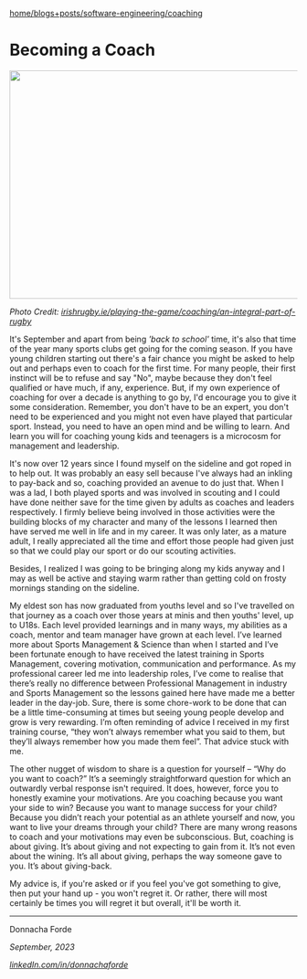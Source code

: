 
[//]: # (Navigation bread crumbs)

[home/](https://donnachaforde.github.io)[blogs+posts/](https://donnachaforde.github.io/blogs+posts/)[software-engineering/](https://donnachaforde.github.io/blogs+posts/software-engineering/)[coaching](https://donnachaforde.github.io/blogs+posts/software-engineering/coaching/coaching)



# Becoming a Coach


<img src="https://d19fc3vd0ojo3m.cloudfront.net/irfu/wp-content/uploads/2021/12/18220208/inpho_01924033-1248x810.jpg" width="600" height="400" />

_Photo Credit: [irishrugby.ie/playing-the-game/coaching/an-integral-part-of-rugby](https://www.irishrugby.ie/playing-the-game/coaching/an-integral-part-of-rugby/)_




It's September and apart from being _'back to school'_ time, it's also that time of the year many sports clubs get going for the coming season. If you have young children starting out there's a fair chance you might be asked to help out and perhaps even to coach for the first time. For many people, their first instinct will be to refuse and say "No", maybe because they don't feel qualified or have much, if any, experience. But, if my own experience of coaching for over a decade is anything to go by, I'd encourage you to give it some consideration. Remember, you don't have to be an expert, you don't need to be experienced and you might not even have played that particular sport. Instead, you need to have an open mind and be willing to learn. And learn you will for coaching young kids and teenagers is a microcosm for management and leadership. 

It's now over 12 years since I found myself on the sideline and got roped in to help out. It was probably an easy sell because I've always had an inkling to pay-back and so, coaching provided an avenue to do just that. When I was a lad, I both played sports and was involved in scouting and I could have done neither save for the time given by adults as coaches and leaders respectively. I firmly believe being involved in those activities were the building blocks of my character and many of the lessons I learned then have served me well in life and in my career. It was only later, as a mature adult, I really appreciated all the time and effort those people had given just so that we could play our sport or do our scouting activities. 

Besides, I realized I was going to be bringing along my kids anyway and I may as well be active and staying warm rather than getting cold on frosty mornings standing on the sideline. 

My eldest son has now graduated from youths level and so I've travelled on that journey as a coach over those years at minis and then youths' level, up to U18s. Each level provided learnings and in many ways, my abilities as a coach, mentor and team manager have grown at each level. I’ve learned more about Sports Management & Science than when I started and I’ve been fortunate enough to have received the latest training in Sports Management, covering motivation, communication and performance. As my professional career led me into leadership roles, I’ve come to realise that there’s really no difference between Professional Management in industry and Sports Management so the lessons gained here have made me a better leader in the day-job. Sure, there is some chore-work to be done that can be a little time-consuming at times but seeing young people develop and grow is very rewarding. I’m often reminding of advice I received in my first training course, “they won’t always remember what you said to them, but they’ll always remember how you made them feel”. That advice stuck with me. 

The other nugget of wisdom to share is a question for yourself – “Why do you want to coach?” It’s a seemingly straightforward question for which an outwardly verbal response isn't required. It does, however, force you to honestly examine your motivations. Are you coaching because you want your side to win? Because you want to manage success for your child? Because you didn’t reach your potential as an athlete yourself and now, you want to live your dreams through your child? There are many wrong reasons to coach and your motivations may even be subconscious. But, coaching is about giving. It’s about giving and not expecting to gain from it. It’s not even about the wining. It’s all about giving, perhaps the way someone gave to you. It’s about giving-back. 



My advice is, if you're asked or if you feel you've got something to give, then put your hand up - you won't regret it. Or rather, there will most certainly be times you will regret it but overall, it'll be worth it. 






***
Donnacha Forde

_September, 2023_

_[linkedIn.com/in/donnachaforde](https://www.linkedin.com/in/donnachaforde)_